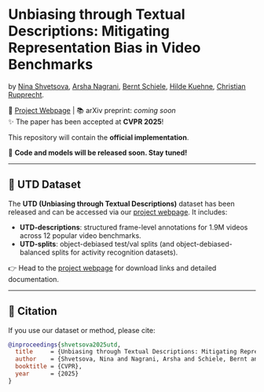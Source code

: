 # Unbiasing through Textual Descriptions: Mitigating Representation Bias in Video Benchmarks
by [<ins>Nina Shvetsova</ins>](https://ninatu.github.io/), 
[<ins>Arsha Nagrani</ins>](https://a-nagrani.github.io/),
[<ins>Bernt Schiele</ins>](https://www.mpi-inf.mpg.de/departments/computer-vision-and-machine-learning/people/bernt-schiele),
[<ins>Hilde Kuehne</ins>](https://hildekuehne.github.io/),
[<ins>Christian Rupprecht</ins>](https://chrirupp.github.io/).

📄 [Project Webpage](https://utd-project.github.io) | 📚 arXiv preprint: *coming soon*  
✨ The paper has been accepted at **CVPR 2025**!

This repository will contain the **official implementation**.

🚧 **Code and models will be released soon. Stay tuned!**

---

## 📂 UTD Dataset

The **UTD (Unbiasing through Textual Descriptions)** dataset has been released and can be accessed via our [project webpage](https://utd-project.github.io). It includes:
- **UTD-descriptions**: structured frame-level annotations for 1.9M videos across 12 popular video benchmarks.
- **UTD-splits**: object-debiased test/val splits (and object-debiased-balanced splits for activity recognition datasets).

👉 Head to the [project webpage](https://utd-project.github.io) for download links and detailed documentation.

---

## 📌 Citation

If you use our dataset or method, please cite:

```bibtex
@inproceedings{shvetsova2025utd,
  title     = {Unbiasing through Textual Descriptions: Mitigating Representation Bias in Video Benchmarks},
  author    = {Shvetsova, Nina and Nagrani, Arsha and Schiele, Bernt and Kuehne, Hilde and Rupprecht, Christian},
  booktitle = {CVPR},
  year      = {2025}
}
